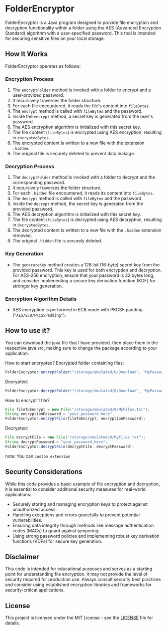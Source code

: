 # FolderEncryptor

FolderEncryptor is a Java program designed to provide file encryption and decryption functionality within a folder using the AES (Advanced Encryption Standard) algorithm with a user-specified password. This tool is intended for securing sensitive files on your local storage.

## How It Works

FolderEncryptor operates as follows:

### Encryption Process

1. The `encryptFolder` method is invoked with a folder to encrypt and a user-provided password.
2. It recursively traverses the folder structure.
3. For each file encountered, it reads the file's content into `fileBytes`.
4. The `encrypt` method is called with `fileBytes` and the password.
5. Inside the `encrypt` method, a secret key is generated from the user's password.
6. The AES encryption algorithm is initialized with this secret key.
7. The file content (`fileBytes`) is encrypted using AES encryption, resulting in `encryptedBytes`.
8. The encrypted content is written to a new file with the extension `.hidden`.
9. The original file is securely deleted to prevent data leakage.

### Decryption Process

1. The `decryptFolder` method is invoked with a folder to decrypt and the corresponding password.
2. It recursively traverses the folder structure.
3. For each `.hidden` file encountered, it reads its content into `fileBytes`.
4. The `decrypt` method is called with `fileBytes` and the password.
5. Inside the `decrypt` method, the secret key is generated from the provided password.
6. The AES decryption algorithm is initialized with this secret key.
7. The file content (`fileBytes`) is decrypted using AES decryption, resulting in `decryptedBytes`.
8. The decrypted content is written to a new file with the `.hidden` extension removed.
9. The original `.hidden` file is securely deleted.

### Key Generation

- The `generateKey` method creates a 128-bit (16-byte) secret key from the provided password. This key is used for both encryption and decryption. For AES-256 encryption, ensure that your password is 32 bytes long, and consider implementing a secure key derivation function (KDF) for stronger key generation.

### Encryption Algorithm Details

- AES encryption is performed in ECB mode with PKCS5 padding (`"AES/ECB/PKCS5Padding"`).

## How to use it?

You can download the java file that I have provided. then place them in the respective java src, making sure to change the package according to your application.

How to start encrypted?
Encrypted folder containing files:
```java
FolderEncryptor.encryptFolder("/storage/emulated/0/Download", "MyPassword");
```
Decrypted:
```java
FolderEncryptor.decryptFolder("/storage/emulated/0/Download", "MyPassword");
```

How to encrypt 1 file?
```java
File fileToEncrypt = new File("/storage/emulated/0/MyFiles.txt");
String encryptionPassword = "your_password_here";
FolderEncryptor.encryptFile(fileToEncrypt, encryptionPassword);
```
Decrypted:
```java
File decryptFile = new File("/storage/emulated/0/MyFiles.txt");
String decryptPassword = "your_password_here";
FolderEncryptor.decryptFile(decryptFile, decryptPassword);
```

note: You can `custom extension`

## Security Considerations

While this code provides a basic example of file encryption and decryption, it is essential to consider additional security measures for real-world applications:

- Securely storing and managing encryption keys to protect against unauthorized access.
- Handling exceptions and errors gracefully to prevent potential vulnerabilities.
- Ensuring data integrity through methods like message authentication codes (MACs) to guard against tampering.
- Using strong password policies and implementing robust key derivation functions (KDFs) for secure key generation.

## Disclaimer

This code is intended for educational purposes and serves as a starting point for understanding file encryption. It may not provide the level of security required for production use. Always consult security best practices and consider using established encryption libraries and frameworks for security-critical applications.

## License

This project is licensed under the MIT License - see the [LICENSE](LICENSE) file for details.